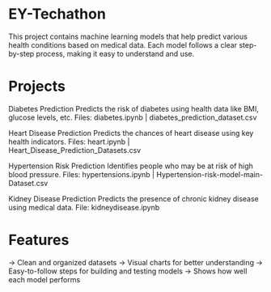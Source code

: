 # EY-Techathon
This project contains machine learning models that help predict various health conditions based on medical data. Each model follows a clear step-by-step process, making it easy to understand and use.

# Projects
Diabetes Prediction
Predicts the risk of diabetes using health data like BMI, glucose levels, etc.
Files: diabetes.ipynb | diabetes_prediction_dataset.csv

Heart Disease Prediction
Predicts the chances of heart disease using key health indicators.
Files: heart.ipynb | Heart_Disease_Prediction_Datasets.csv

Hypertension Risk Prediction
Identifies people who may be at risk of high blood pressure.
Files: hypertensions.ipynb | Hypertension-risk-model-main-Dataset.csv

Kidney Disease Prediction
Predicts the presence of chronic kidney disease using medical data.
File: kidneydisease.ipynb

# Features
-> Clean and organized datasets
-> Visual charts for better understanding
-> Easy-to-follow steps for building and testing models
-> Shows how well each model performs
